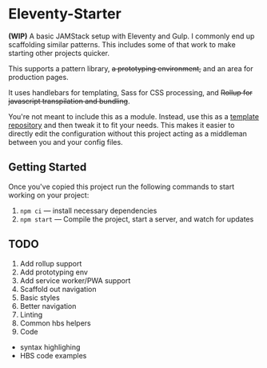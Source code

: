 # Eleventy-Starter

**(WIP)** A basic JAMStack setup with Eleventy and Gulp. I commonly end up scaffolding similar patterns. This includes some of that work to make starting other projects quicker.

This supports a pattern library, ~~a prototyping environment,~~ and an area for production pages.

It uses handlebars for templating, Sass for CSS processing, and ~~Rollup for javascript transpilation and bundling~~.

You're not meant to include this as a module. Instead, use this as a [template repository](https://css-tricks.com/using-github-template-repos-to-jump-start-static-site-projects/) and then tweak it to fit your needs. This makes it easier to directly edit the configuration without this project acting as a middleman between you and your config files.

## Getting Started

Once you've copied this project run the following commands to start working on your project:

1. `npm ci` — install necessary dependencies
2. `npm start` — Compile the project, start a server, and watch for updates

## TODO

1. Add rollup support
2. Add prototyping env
3. Add service worker/PWA support
4. Scaffold out navigation
5. Basic styles
6. Better navigation
7. Linting
8. Common hbs helpers
9. Code 
  - syntax highlighing
  - HBS code examples